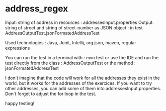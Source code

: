 # address_regex

Input: string of address in resources : addressesInput.properties
Output: string of street and string of street-number as JSON object : in test  AddressOutputTest.jsonFormatedAddressTest

Used technologies : Java, Junit, Intellij, org.json, maven, regular expressions

You can run the test in a terminal with : mvn test or use the IDE and run the test directly from the class : AddressOutputTest or the method : jsonFormatedAddressTest

I don't imagine that the code will work for all the addresses they exist in the world, but it works for the addresses of the exercices. If you want to try other addresses, you can add some of them into addressesInput.properties. Don't forget to adjust the for loop in the test.

happy testing!
